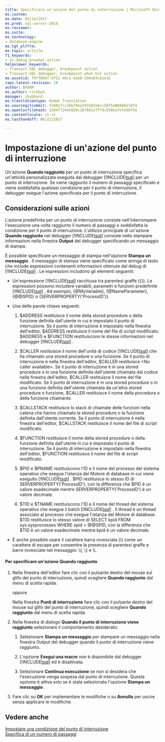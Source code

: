 ```yaml
---
title: Specificare un'azione del punto di interruzione | Microsoft Docs
ms.custom: 
ms.date: 03/14/2017
ms.prod: sql-server-2016
ms.reviewer: 
ms.suite: 
ms.technology:
- database-engine
ms.tgt_pltfrm: 
ms.topic: article
f1_keywords:
- vs.debug.breakpt.action
helpviewer_keywords:
- Transact-SQL debugger, breakpoint action
- Transact-SQL debugger, breakpoint when hit action
ms.assetid: f97f0097-6f51-40c1-b2e0-294a93ce1e1b
caps.latest.revision: 10
author: BYHAM
ms.author: rickbyh
manager: jhubbard
ms.translationtype: Human Translation
ms.sourcegitcommit: f3481fcc2bb74eaf93182e6cc58f5a06666e10f4
ms.openlocfilehash: 1594f724e5020c1678812ff74c55bb1fefe5bf5e
ms.contentlocale: it-it
ms.lasthandoff: 06/22/2017

---
```

# <a name="specify-a-breakpoint-action"></a>Impostazione di un'azione del punto di interruzione
  Un'azione **Quando raggiunto** per un punto di interruzione specifica un'attività personalizzata eseguita dal debugger [!INCLUDE[tsql](../../includes/tsql-md.md)] per un punto di interruzione. Se viene raggiunto il numero di passaggi specificato e viene soddisfatta qualsiasi condizione per il punto di interruzione, il debugger esegue l'azione specificata per il punto di interruzione.  
  
##  <a name="BKMK_ActionConsiderations"></a> Considerazioni sulle azioni  
 L'azione predefinita per un punto di interruzione consiste nell'interrompere l'esecuzione una volta raggiunto il numero di passaggi e soddisfatta la condizione per il punto di interruzione. L'utilizzo principale di un'azione **Quando raggiunto** nel debugger [!INCLUDE[tsql](../../includes/tsql-md.md)] consiste nello stampare informazioni nella finestra **Output** del debugger specificando un messaggio di stampa.  
  
 È possibile specificare un messaggio di stampa nell'opzione **Stampa un messaggio** . Il messaggio di stampa viene specificato come stringa di testo che include espressioni contenenti informazioni ottenute dal debug di [!INCLUDE[tsql](../../includes/tsql-md.md)] . Le espressioni includono gli elementi seguenti:  
  
-   Un'espressione [!INCLUDE[tsql](../../includes/tsql-md.md)] racchiusa tra parentesi graffe ({}). Le espressioni possono includere variabili, parametri e funzioni predefinite [!INCLUDE[tsql](../../includes/tsql-md.md)] . Ad esempio, {@MyVariable}, {@NameParameter}, {@@SPID} o {SERVERPROPERTY('ProcessID')}.  
  
-   Una delle parole chiave seguenti:  
  
    1.  $ADDRESS restituisce il nome della stored procedure o della funzione definita dall'utente in cui è impostato il punto di interruzione. Se il punto di interruzione è impostato nella finestra dell'editor, $ADDRESS restituisce il nome del file di script modificato. $ADDRESS e $FUNCTION restituiscono le stesse informazioni nel debugger [!INCLUDE[tsql](../../includes/tsql-md.md)] .  
  
    2.  $CALLER restituisce il nome dell'unità di codice [!INCLUDE[tsql](../../includes/tsql-md.md)] che ha chiamato una stored procedure o una funzione. Se il punto di interruzione è nella finestra dell'editor, $CALLER restituisce \<No caller available>. Se il punto di interruzione è in una stored procedure o in una funzione definita dell'utente chiamata dal codice nella finestra dell'editor, $CALLER restituisce il nome del file modificato. Se il punto di interruzione è in una stored procedure o in una funzione definita dell'utente chiamata da un'altra stored procedure o funzione, $CALLER restituisce il nome della procedura o della funzione chiamante.  
  
    3.  $CALLSTACK restituisce lo stack di chiamate delle funzioni nella catena che hanno chiamato la stored procedure o la funzione definita dall'utente corrente. Se il punto di interruzione è nella finestra dell'editor, $CALLSTACK restituisce il nome del file di script modificato.  
  
    4.  $FUNCTION restituisce il nome della stored procedure o della funzione definita dall'utente in cui è impostato il punto di interruzione. Se il punto di interruzione è impostato nella finestra dell'editor, $FUNCTION restituisce il nome del file di script modificato.  
  
    5.  $PID e $PNAME restituiscono l'ID e il nome del processo del sistema operativo che esegue l'istanza del Motore di database in cui viene eseguito [!INCLUDE[tsql](../../includes/tsql-md.md)] . $PID restituisce lo stesso ID di SERVERPROPERTY('ProcessID'), con la differenza che $PID è un valore esadecimale mentre SERVERPROPERTY('ProcessID') è un valore decimale.  
  
    6.  $TID e $TNAME restituiscono l'ID e il nome del thread del sistema operativo che esegue il batch [!INCLUDE[tsql](../../includes/tsql-md.md)] . Il thread è un thread associato al processo che esegue l'istanza del Motore di database. $TID restituisce lo stesso valore di SELECT kpid FROM sys.sysprocesses WHERE spid = @@SPID, con la differenza che $TID è un valore esadecimale mentre kpid è un valore decimale.  
  
-   È anche possibile usare il carattere barra rovesciata (\\) come un carattere di escape per consentire la presenza di parentesi graffe e barre rovesciate nel messaggio: \\{, \\} e \\\\.  
  
#### <a name="to-specify-a-when-hit-action"></a>Per specificare un'azione Quando raggiunto  
  
1.  Nella finestra dell'editor fare clic con il pulsante destro del mouse sul glifo del punto di interruzione, quindi scegliere **Quando raggiunto** dal menu di scelta rapida.  
  
     oppure  
  
     Nella finestra **Punti di interruzione** fare clic con il pulsante destro del mouse sul glifo del punto di interruzione, quindi scegliere **Quando raggiunto** dal menu di scelta rapida.  
  
2.  Nella finestra di dialogo **Quando il punto di interruzione viene raggiunto** selezionare il comportamento desiderato:  
  
    1.  Selezionare **Stampa un messaggio** per stampare un messaggio nella finestra Output del debugger quando il punto di interruzione viene raggiunto.  
  
    2.  L'opzione **Esegui una macro** non è disponibile dal debugger [!INCLUDE[tsql](../../includes/tsql-md.md)] ed è disattivata.  
  
    3.  Selezionare **Continua esecuzione** se non si desidera che l'esecuzione venga sospesa dal punto di interruzione. Questa opzione è attiva solo se è stata selezionata l'opzione **Stampa un messaggio** .  
  
3.  Fare clic su **OK** per implementare le modifiche o su **Annulla** per uscire senza applicare le modifiche.  
  
## <a name="see-also"></a>Vedere anche  
 [Impostare una condizione del punto di interruzione](../../relational-databases/scripting/specify-a-breakpoint-condition.md)   
 [Specifica di un numero di passaggi](../../relational-databases/scripting/specify-a-hit-count.md)  
  
  
